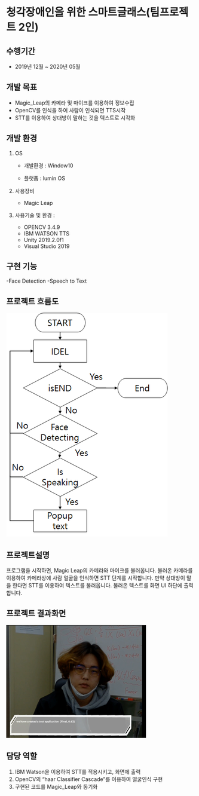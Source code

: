 # 청각장애인을 위한 스마트글래스(팀프로젝트 2인)

## 수행기간

- 2019년 12월 ~ 2020년 05월

## 개발 목표

- Magic_Leap의 카메라 및 마이크를 이용하여 정보수집
- OpenCV를 인식을 하여 사람이 인식되면 TTS시작
- STT를 이용하여 상대방이 말하는 것을 텍스트로 시각화

## 개발 환경

1. OS

   - 개발환경 : Window10

   - 플랫폼 : lumin OS

1. 사용장비
   - Magic Leap
1. 사용기술 및 환경 :
   - OPENCV 3.4.9
   - IBM WATSON TTS
   - Unity 2019.2.0f1
   - Visual Studio 2019

## 구현 기능

-Face Detection
-Speech to Text

## 프로젝트 흐름도

![FlowChart](img/flow_chart.png)

## 프로젝트설명

프로그램을 시작하면, Magic Leap의 카메라와 마이크를 불러옵니다.
불러온 카메라를 이용하여 카메라상에 사람 얼굴을 인식하면 STT 단계를 시작합니다.
만약 상대방이 말을 한다면 STT를 이용하여 텍스트를 불러옵니다.
불러온 텍스트를 화면 UI 하단에 출력합니다.

## 프로젝트 결과화면

![결과 화면](./img/outputCapture.png)

## 담당 역할

1. IBM Watson을 이용하여 STT를 적용시키고, 화면에 출력
1. OpenCV의 “haar Classifier Cascade”를 이용하여 얼굴인식 구현
1. 구현된 코드를 Magic_Leap와 동기화
